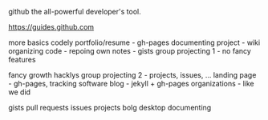 github the all-powerful developer's tool.  
  
 
  
https://guides.github.com  

more basics codely
	portfolio/resume - gh-pages
	documenting project - wiki
	organizing code  - repoing
	own notes - gists
	group projecting 1 - no fancy features

fancy growth hacklys
	group projecting 2 - projects, issues, ...
	landing page - gh-pages, tracking software
	blog - jekyll + gh-pages
	organizations - like we did

gists
pull requests
issues
projects
bolg
desktop
documenting